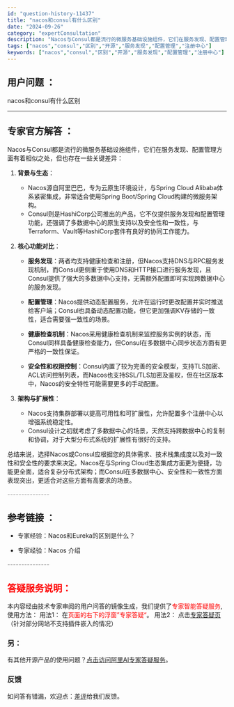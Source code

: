 ```yaml
---
id: "question-history-11437"
title: "nacos和consul有什么区别"
date: "2024-09-26"
category: "expertConsultation"
description: "Nacos与Consul都是流行的微服务基础设施组件，它们在服务发现、配置管理方面有着相似之处，但也存在一些关键差异：1. **背景与生态**：   - Nacos源自阿里巴巴，专为云原生环境设计，与Spring Cloud Alibaba体系紧密集成，非常适合使用Spring Boot/Sprin"
tags: ["nacos","consul","区别","开源","服务发现","配置管理","注册中心"]
keywords: ["nacos","consul","区别","开源","服务发现","配置管理","注册中心"]
---
```


## 用户问题 ： 
 nacos和consul有什么区别  

---------------
## 专家官方解答 ：

Nacos与Consul都是流行的微服务基础设施组件，它们在服务发现、配置管理方面有着相似之处，但也存在一些关键差异：

1. **背景与生态**：
   - Nacos源自阿里巴巴，专为云原生环境设计，与Spring Cloud Alibaba体系紧密集成，非常适合使用Spring Boot/Spring Cloud构建的微服务架构。
   - Consul则是HashiCorp公司推出的产品，它不仅提供服务发现和配置管理功能，还强调了多数据中心的原生支持以及安全性和一致性，与Terraform、Vault等HashiCorp套件有良好的协同工作能力。

2. **核心功能对比**：
   - **服务发现**：两者均支持健康检查和注册，但Nacos支持DNS与RPC服务发现机制，而Consul更侧重于使用DNS和HTTP接口进行服务发现，且Consul提供了强大的多数据中心支持，无需额外配置即可实现跨数据中心的服务发现。
   
   - **配置管理**：Nacos提供动态配置服务，允许在运行时更改配置并实时推送给客户端；Consul也具备动态配置功能，但它更加强调KV存储的一致性，适合需要强一致性的场景。
   
   - **健康检查机制**：Nacos采用健康检查机制来监控服务实例的状态，而Consul同样具备健康检查能力，但Consul在多数据中心同步状态方面有更严格的一致性保证。
   
   - **安全性和权限控制**：Consul内置了较为完善的安全模型，支持TLS加密、ACL访问控制列表，而Nacos也支持SSL/TLS加密及鉴权，但在社区版本中，Nacos的安全特性可能需要更多的手动配置。

3. **架构与扩展性**：
   - Nacos支持集群部署以提高可用性和可扩展性，允许配置多个注册中心以增强系统稳定性。
   - Consul设计之初就考虑了多数据中心的场景，天然支持跨数据中心的复制和协调，对于大型分布式系统的扩展性有很好的支持。

总结来说，选择Nacos或Consul应根据您的具体需求、技术栈集成度以及对一致性和安全性的要求来决定。Nacos在与Spring Cloud生态集成方面更为便捷，功能更全面，适合复杂分布式架构；而Consul在多数据中心、安全性和一致性方面表现突出，更适合对这些方面有高要求的场景。


<font color="#949494">---------------</font> 


## 参考链接 ：

* 专家经验：Nacos和Eureka的区别是什么？ 
 
 * 专家经验：Nacos 介绍 


 <font color="#949494">---------------</font> 
 


## <font color="#FF0000">答疑服务说明：</font> 

本内容经由技术专家审阅的用户问答的镜像生成，我们提供了<font color="#FF0000">专家智能答疑服务</font>,使用方法：
用法1： 在<font color="#FF0000">页面的右下的浮窗”专家答疑“</font>。
用法2： 点击[专家答疑页](https://answer.opensource.alibaba.com/docs/intro)（针对部分网站不支持插件嵌入的情况）
### 另：


有其他开源产品的使用问题？[点击访问阿里AI专家答疑服务](https://answer.opensource.alibaba.com/docs/intro)。
### 反馈
如问答有错漏，欢迎点：[差评](https://ai.nacos.io/user/feedbackByEnhancerGradePOJOID?enhancerGradePOJOId=13758)给我们反馈。
